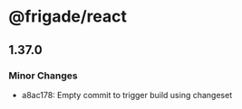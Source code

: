 # @frigade/react

## 1.37.0

### Minor Changes

- a8ac178: Empty commit to trigger build using changeset
